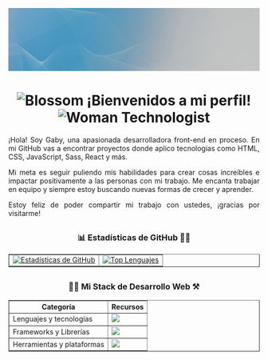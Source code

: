 
<p align="center">
  <img src="./Assets/gabyBanner.gif" alt="Gabriela Aguiar frontend developer" />
</p>

<h1 align="center"><img src="https://raw.githubusercontent.com/Tarikul-Islam-Anik/Animated-Fluent-Emojis/master/Emojis/Animals/Blossom.png" alt="Blossom" width="25" height="25" /> ¡Bienvenidos a mi perfil! <img src="https://raw.githubusercontent.com/Tarikul-Islam-Anik/Animated-Fluent-Emojis/master/Emojis/People/Woman%20Technologist.png" alt="Woman Technologist" width="25" height="25" /> </h1>

<div align="justify">
<p>¡Hola!  Soy Gaby, una apasionada desarrolladora front-end en proceso. En mi GitHub vas a encontrar proyectos donde aplico tecnologías como HTML, CSS, JavaScript, Sass, React y más.
</p>
<p>Mi meta es seguir puliendo mis habilidades para crear cosas increíbles e impactar positivamente a las personas con mi trabajo. Me encanta trabajar en equipo y siempre estoy buscando nuevas formas de crecer y aprender.</p>
<p>Estoy feliz de poder compartir mi trabajo con ustedes, ¡gracias por visitarme!</p>
</div>

## <h3 align="center"> 📊 Estadísticas de GitHub 🚵‍♀️</h3>

<table border="1" cellpadding="20">
  <tr>
    <td>
      <a href="https://github.com/anuraghazra/github-readme-stats">
        <img src="https://github-readme-stats.vercel.app/api?username=GabrielaAguiarMarquez&hide=stars,prs&show_icons=true&theme=swift" alt="Estadísticas de GitHub" />
      </a>
    </td>
    <td>
      <a href="https://github.com/anuraghazra/github-readme-stats">
        <img src="https://github-readme-stats.vercel.app/api/top-langs/?username=GabrielaAguiarMarquez&layout=compact" alt="Top Lenguajes" />
      </a>
    </td>
  </tr>
</table>

## <h3 align="center"> 🖐🏻 Mi Stack de Desarrollo Web ⚒ </h3>

<table border="1" cellpadding="20">
  <thead>
    <tr>
      <th>Categoría</th>
      <th>Recursos</th>
    </tr>
  </thead>
  <tbody>
    <tr>
      <td>Lenguajes y tecnologías</td>
      <td>
        <a href="https://skillicons.dev">
          <img src="https://skillicons.dev/icons?i=js,html,css,java,mysql" />
        </a>
      </td>
    </tr>
    <tr>
      <td>Frameworks y Librerías</td>
      <td>
        <a href="https://skillicons.dev">
          <img src="https://skillicons.dev/icons?i=react,nodejs,vite,webpack,tailwind,sass" />
        </a>
      </td>
    </tr>
    <tr>
      <td>Herramientas y plataformas</td>
      <td>
        <a href="https://skillicons.dev">
          <img src="https://skillicons.dev/icons?i=git,github,figma,npm" />
        </a>
      </td>
    </tr>
  </tbody>
</table>






